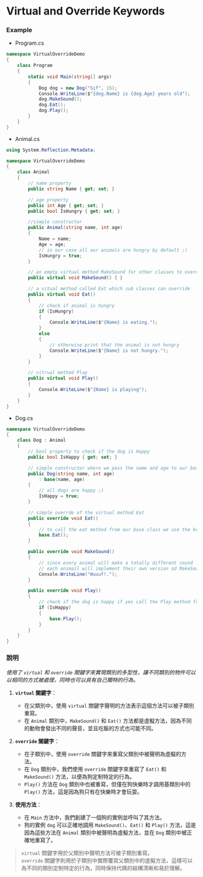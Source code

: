 # Virtual and Override Keywords

### Example

- Program.cs

```csharp
namespace VirtualOverrideDemo
{
    class Program
    {
        static void Main(string[] args)
        {
            Dog dog = new Dog("Sif", 15);
            Console.WriteLine($"{dog.Name} is {dog.Age} years old");
            dog.MakeSound();
            dog.Eat();
            dog.Play();
        }
    }
}
```

- Animal.cs

```csharp
using System.Reflection.Metadata;

namespace VirtualOverrideDemo
{
    class Animal
    {
        // name property
        public string Name { get; set; }

        // age property
        public int Age { get; set; }
        public bool IsHungry { get; set; }

        //simple constructor
        public Animal(string name, int age)
        {
            Name = name;
            Age = age;
            // in our case all our animals are hungry by default ;)
            IsHungry = true;
        }

        // an empty virtual method MakeSound for other classes to overdide
        public virtual void MakeSound() { }

        // a vitual method called Eat which sub classes can override
        public virtual void Eat()
        {
            // check if animal is hungry
            if (IsHungry)
            {
                Console.WriteLine($"{Name} is eating.");
            }
            else
            {
                // otherwise print that the animal is not hungry
                Console.WriteLine($"{Name} is not hungry.");
            }
        }

        // vitrual method Play
        public virtual void Play()
        {
            Console.WriteLine($"{Name} is playing");
        }
    }
}
```

- Dog.cs

```csharp
namespace VirtualOverrideDemo
{
    class Dog : Animal
    {
        // bool property to check if the dog is Happy
        public bool IsHappy { get; set; }

        // simple constructor where we pass the name and age to our base constructor
        public Dog(string name, int age)
            : base(name, age)
        {
            // all dogs are happy ;)
            IsHappy = true;
        }

        // simple overrde of the virtual method Eat
        public override void Eat()
        {
            // to call the eat method from our base class we use the key "base"
            base.Eat();
        }

        public override void MakeSound()
        {
            // since every animal will make a totally different sound
            // each animail will implement their own version od MakeSound
            Console.WriteLine("Wuuuf!.");
        }

        public override void Play()
        {
            // check if the dog is happy if yes call the Play method from the base class
            if (IsHappy)
            {
                base.Play();
            }
        }
    }
}
```

### 說明

_使用了 `virtual` 和 `override` 關鍵字來實現類別的多型性，讓不同類別的物件可以以相同的方式被處理，同時也可以具有自己獨特的行為。_

1. **`virtual` 關鍵字**：

   - 在父類別中，使用 `virtual` 關鍵字聲明的方法表示這個方法可以被子類別重寫。
   - 在 `Animal` 類別中，`MakeSound()` 和 `Eat()` 方法都是虛擬方法，因為不同的動物會發出不同的聲音，並且吃飯的方式也可能不同。

2. **`override` 關鍵字**：

   - 在子類別中，使用 `override` 關鍵字來重寫父類別中被聲明為虛擬的方法。
   - 在 `Dog` 類別中，我們使用 `override` 關鍵字來重寫了 `Eat()` 和 `MakeSound()` 方法，以便為狗定制特定的行為。
   - `Play()` 方法在 `Dog` 類別中也被重寫，但僅在狗快樂時才調用基類別中的 `Play()` 方法，這是因為狗只有在快樂時才會玩耍。

3. **使用方法**：
   - 在 `Main` 方法中，我們創建了一個狗的實例並呼叫了其方法。
   - 狗的實例 `dog` 可以正確地調用 `MakeSound()`、`Eat()` 和 `Play()` 方法，這是因為這些方法在 `Animal` 類別中被聲明為虛擬方法，並在 `Dog` 類別中被正確地重寫了。

> `virtual` 關鍵字用於父類別中聲明方法可被子類別重寫。  
> `override` 關鍵字則用於子類別中實際覆寫父類別中的虛擬方法，這樣可以為不同的類別定制特定的行為，同時保持代碼的結構清晰和易於理解。
